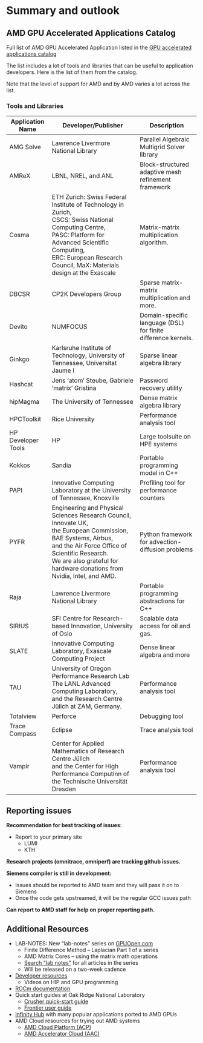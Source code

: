 # Summary and outlook

## AMD GPU Accelerated Applications Catalog

Full list of AMD GPU Accelerated Application listed in the 
[GPU accelerated applications catalog](https://www.amd.com/system/files/documents/gpu-accelerated-applications-catalog.pdf)

The list includes a lot of tools and libraries that can be useful to application developers. 
Here is the list of them from the catalog.

Note that the level of support for AMD and by AMD varies a lot across the list.

### Tools and Libraries

|Application Name             |Developer/Publisher |Description          |
|------------------|------------------------------------------|---------------------|
|AMG Solve | Lawrence Livermore National Library   | Parallel Algebraic Multigrid Solver library |
|AMReX | LBNL, NREL, and ANL  | Block-structured adaptive mesh refinement framework         |
|Cosma | ETH Zurich: Swiss Federal Institute of Technology in Zurich, <br> CSCS: Swiss National Computing Centre, <br> PASC: Platform for Advanced Scientific Computing, <br> ERC: European Research Council, MaX: Materials design at the Exascale | Matrix-matrix multiplication algorithm. |
|DBCSR | CP2K Developers Group | Sparse matrix-matrix multiplication and more. |
|Devito | NUMFOCUS | Domain-specific language (DSL) for finite difference kernels.|
|Ginkgo | Karlsruhe Institute of Technology, University of Tennessee, Universitat Jaume I | Sparse linear algebra library |
|Hashcat | Jens ‘atom’ Steube, Gabriele ‘matrix’ Gristina | Password recovery utility |
|hipMagma | The University of Tennessee   | Dense matrix algebra library |
|HPCToolkit | Rice University | Performance analysis tool |
|HP Developer Tools | HP | Large toolsuite on HPE systems |
|Kokkos | Sandia | Portable programming model in C++ |
|PAPI | Innovative Computing Laboratory at the University of Tennessee, Knoxville | Profiling tool for performance counters |
|PYFR | Engineering and Physical Sciences Research Council, Innovate UK, <br> the European Commission, BAE Systems, Airbus, <br> and the Air Force Office of Scientific Research. <br> We are also grateful for hardware donations from Nvidia, Intel, and AMD. | Python framework for advection-diffusion problems           |
|Raja  | Lawrence Livermore National Library | Portable programming abstractions for C++ |
|SIRIUS | SFI Centre for Research-based Innovation, University of Oslo            | Scalable data access for oil and gas. |
|SLATE          | Innovative Computing Laboratory, Exascale Computing Project | Dense linear algebra and more |
|TAU    | University of Oregon Performance Research Lab <br> The LANL Advanced Computing Laboratory, <br> and the Research Centre Jülich at ZAM, Germany. | Performance analysis tool    |
|Totalview      | Perforce  | Debugging tool |
|Trace Compass | Eclipse | Trace analysis tool |
|Vampir | Center for Applied Mathematics of Research Centre Jülich <br> and the Center for High Performance Computinn of the Technische Universität Dresden | Performance analysis tool  |


## Reporting issues

**Recommendation for best tracking of issues**:
- Report to your primary site 
    - LUMI
    - KTH

**Research projects (omnitrace, omniperf) are tracking github issues.**

**Siemens compiler is still in development:**
- Issues should be reported to AMD team and they will pass it on to Siemens
- Once the code gets upstreamed, it will be the regular GCC issues path

**Can report to AMD staff for help on proper reporting path.**

## Additional Resources

- LAB-NOTES: New “lab-notes” series on [GPUOpen.com](https://GPUOpen.com)
    - Finite Difference Method – Laplacian Part 1 of a series
    - AMD Matrix Cores – using the matrix math operations
    - [Search "lab notes"](https://gpuopen.com/?s=lab+notes) for all articles in the series
    - Will be released on a two-week cadence
- [Developer resources](https://developer.amd.com)
    - Videos on HIP and GPU programming
- [ROCm documentation](https://docs.amd.com)
- Quick start guides at Oak Ridge National Laboratory
    - [Crusher quick-start guide](https://docs.olcf.ornl.gov/systems/crusher_quick_start_guide.html)
    - [Frontier user guide](https://docs.olcf.ornl.gov/systems/frontier_user_guide.html)
- [Infinity Hub](https://www.amd.com/en/technologies/infinity-hub) with many popular applications ported to AMD GPUs
- AMD Cloud resources for trying out AMD systems
    - [AMD Cloud Platform (ACP)](https://acp.amd.com)
    - [AMD Accelerator Cloud (AAC)](https://www.amd.com/en/solutions/accelerated-computing)

